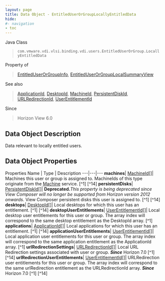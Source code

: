 ```yaml
---
layout: page
title: Data Object - EntitledUserOrGroupLocallyEntitledData
hide:
#- navigation
- toc
---
```






Java Class
> `com.vmware.vdi.vlsi.binding.vdi.users.EntitledUserOrGroup.LocallyEntitledData`

Property of
> [EntitledUserOrGroupInfo](vdi.users.EntitledUserOrGroup.EntitledUserOrGroupInfo.md#field_detail), [EntitledUserOrGroupLocalSummaryView](vdi.users.EntitledUserOrGroup.EntitledUserOrGroupLocalSummaryView.md#field_detail)

See also
> [ApplicationId](vdi.entity.ApplicationId.md), [DesktopId](vdi.entity.DesktopId.md), [MachineId](vdi.entity.MachineId.md), [PersistentDiskId](vdi.entity.PersistentDiskId.md), [URLRedirectionId](vdi.entity.URLRedirectionId.md), [UserEntitlementId](vdi.entity.UserEntitlementId.md)

Since
> Horizon View 6.0


## Data Object Description

Data relevant to locally entitled users.

## Data Object Properties
Properties
Name |  Type |  Description
---|---|---
**machines**| [MachineId[]](vdi.entity.MachineId.md)|  Machines this user or group is assigned to. MachineIds of this type originate from the [Machine](vdi.resources.Machine.md) service. [^1] [^14]
**persistentDisks**| [PersistentDiskId[]](vdi.entity.PersistentDiskId.md)| **Deprecated.**_This property is being deprecated since View Composer will no longer be supported from Horizon version 2012 onwards._ View Composer persistent disks this user is assigned to. [^1] [^14]
**desktops**| [DesktopId[]](vdi.entity.DesktopId.md)|  Local desktops for which this user has an entitlement. [^1] [^14]
**desktopUserEntitlements**| [UserEntitlementId[]](vdi.entity.UserEntitlementId.md)|  Local desktop user entitlements for this user or group. The array index will correspond to the same desktop entitlement as the DesktopId array. [^1]
**applications**| [ApplicationId[]](vdi.entity.ApplicationId.md)|  Local applications for which this user has an entitlement. [^1] [^14]
**applicationUserEntitlements**| [UserEntitlementId[]](vdi.entity.UserEntitlementId.md)|  Local application user entitlements for this user or group. The array index will correspond to the same application entitlement as the ApplicationId array. [^1]
**urlRedirectionSettings**| [URLRedirectionId[]](vdi.entity.URLRedirectionId.md)|  Local URL Redirection settings associated with user or group.  **_Since_** Horizon 7.0 [^1] [^14]
**urlRedirectionUserEntitlements**| [UserEntitlementId[]](vdi.entity.UserEntitlementId.md)|  URLRedirection user entitlements for this user or group. The array index will correspond to the same urlRedirection entitlement as the URLRedirectionId array.  **_Since_** Horizon 7.0 [^1] [^14]


 
